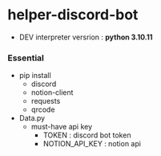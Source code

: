 # helper-discord-bot

- DEV interpreter versrion : **python 3.10.11**

### Essential
- pip install
  - discord
  - notion-client
  - requests
  - qrcode
- Data.py
  - must-have api key
    - TOKEN : discord bot token
    - NOTION_API_KEY : notion api
